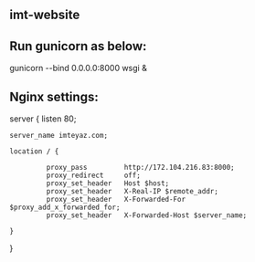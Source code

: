 ## imt-website


## Run gunicorn as below:
gunicorn --bind 0.0.0.0:8000 wsgi &

## Nginx settings:

server {
    listen       80;

    server_name imteyaz.com;

    location / {

             proxy_pass         http://172.104.216.83:8000;
             proxy_redirect     off;
             proxy_set_header   Host $host;
             proxy_set_header   X-Real-IP $remote_addr;
             proxy_set_header   X-Forwarded-For $proxy_add_x_forwarded_for;
             proxy_set_header   X-Forwarded-Host $server_name;

    }
}

